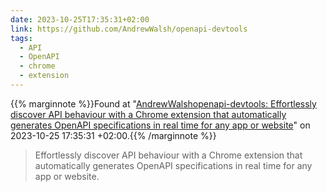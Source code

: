 ```yaml
---
date: 2023-10-25T17:35:31+02:00
link: https://github.com/AndrewWalsh/openapi-devtools
tags:
  - API
  - OpenAPI
  - chrome
  - extension
---
```

{{% marginnote %}}Found at "[AndrewWalshopenapi-devtools: Effortlessly discover API behaviour with a Chrome extension that automatically generates OpenAPI specifications in real time for any app or website](https://web.archive.org/web/20231025173531/https://github.com/AndrewWalsh/openapi-devtools)" on 2023-10-25 17:35:31 +02:00.{{% /marginnote %}}

> Effortlessly discover API behaviour with a Chrome extension that automatically generates OpenAPI specifications in real time for any app or website.